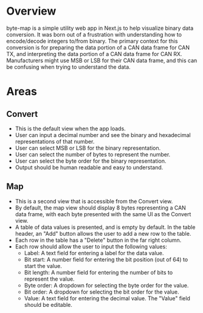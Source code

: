 # Overview

byte-map is a simple utility web app in Next.js to help visualize binary data conversion. It was born out of a frustration with understanding how to encode/decode integers to/from binary. The primary context for this conversion is for preparing the data portion of a CAN data frame for CAN TX, and interpreting the data portion of a CAN data frame for CAN RX. Manufacturers might use MSB or LSB for their CAN data frame, and this can be confusing when trying to understand the data.

# Areas

## Convert

- This is the default view when the app loads.
- User can input a decimal number and see the binary and hexadecimal representations of that number.
- User can select MSB or LSB for the binary representation.
- User can select the number of bytes to represent the number.
- User can select the byte order for the binary representation.
- Output should be human readable and easy to understand.

## Map

- This is a second view that is accessible from the Convert view.
- By default, the map view should display 8 bytes representing a CAN data frame, with each byte presented with the same UI as the Convert view.
- A table of data values is presented, and is empty by default. In the table header, an "Add" button allows the user to add a new row to the table.
- Each row in the table has a "Delete" button in the far right column.
- Each row should allow the user to input the following values:
  - Label: A text field for entering a label for the data value.
  - Bit start: A number field for entering the bit position (out of 64) to start the value.
  - Bit length: A number field for entering the number of bits to represent the value.
  - Byte order: A dropdown for selecting the byte order for the value.
  - Bit order: A dropdown for selecting the bit order for the value.
  - Value: A text field for entering the decimal value. The "Value" field should be editable.
